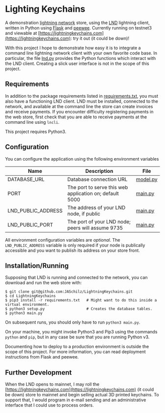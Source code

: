 # Lighting Keychains

A demonstration [lightning network](https://lightning.network/) store, using the [LND](https://github.com/lightningnetwork/lnd) lightning client, written in Python using [Flask](https://github.com/pallets/flask) and [peewee](https://github.com/coleifer/peewee). Currently running on testnet3 and viewable at [https://lightningkeychains.com](https://lightningkeychains.com): try it out (it could be down)!

With this project I hope to demonstrate how easy it is to integrate a command line lightning network client with your own favorite code base. In particular, the file [lnd.py](lnd.py) provides the Python functions which interact with the LND client. Creating a slick user interface is not in the scope of this project.

## Requirements

In addition to the package requirements listed in [requirements.txt](requirements.txt), you must also have a functioning LND client. LND must be installed, connected to the network, and available at the command line the store can create invoices and receive payments. If you encounter difficulty registering payments in the web store, first check that you are able to receive payments at the command line using `lncli`.

This project requires Python3.

## Configuration

You can configure the application using the following environment variables

| Name               | Description                                             | File                 |
| ------------------ | ------------------------------------------------------- | ---------------------|
| DATABASE_URL       | Database connection URL                                 | [model.py](model.py) |
| PORT               | The port to serve this web application on; default 5000 | [main.py](main.py)   |
| LND_PUBLIC_ADDRESS | The address of your LND node, if public                 | [main.py](main.py)   |
| LND_PUBLIC_PORT    | The port of your LND node; peers will assume 9735       | [main.py](main.py)   |

All environment configuration variables are *optional*. The `LND_PUBLIC_ADDRESS` variable is only required if your node is publically accessible and you want to publish its address on your store front.

## Installation/Running

Supposing that LND is running and connected to the network, you can download and run the web store with:
```
$ git clone git@github.com:JASchilz/LightningKeychains.git
$ cd LightningKeychains
$ pip3 install -r requirements.txt   # Might want to do this inside a virtual environment.
$ python3 setup.py                   # Creates the database tables.
$ python3 main.py
```

On subsequent runs, you should only have to run `python3 main.py`.

On your machine, you might invoke Python3 and Pip3 using the commands `python` and `pip`, but in any case be sure that you are running Python v3.

Documenting how to deploy to a production environment is outside the scope of this project. For more information, you can read deployment instructions from Flask and peewee.

## Further Development

When the LND opens to mainnet, I may roll the [https://lightningkeychains.com](https://lightningkeychains.com) (it could be down) store to mainnet and begin selling actual 3D printed keychains. To support that, I would program in e-mail sending and an administrative interface that I could use to process orders.
